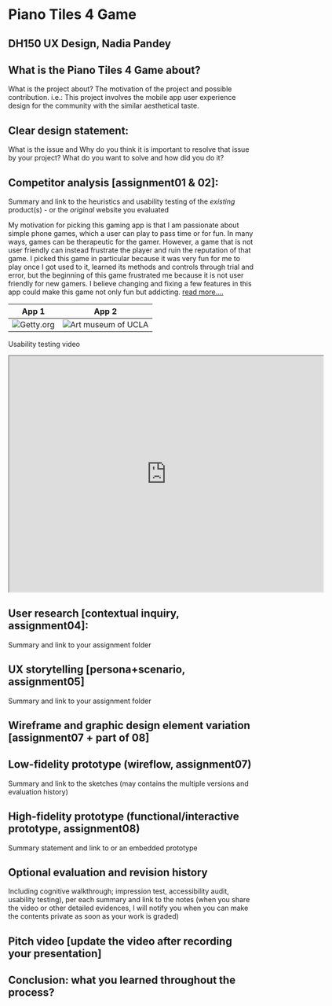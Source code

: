 # Piano Tiles 4 Game 
## DH150 UX Design, Nadia Pandey

## What is the Piano Tiles 4 Game about?
What is the project about? The motivation of the project and possible contribution.
i.e.: This project involves the mobile app user experience design for the community with the similar aesthetical taste. 

## Clear design statement: 
What is the issue and Why do you think it is important to resolve that issue by your project? 
What do you want to solve and how did you do it?

## Competitor analysis [assignment01 & 02]:
Summary and link to the heuristics and usability testing of the *existing* product(s) - or the *original* website you evaluated

My motivation for picking this gaming app is that I am passionate about simple phone games, which a user can play to pass time or for fun. In many ways, games can be therapeutic for the gamer. However, a game that is not user friendly can instead frustrate the player and ruin the reputation of that game. I picked this game in particular because it was very fun for me to play once I got used to it, learned its methods and controls through trial and error, but the beginning of this game frustrated me because it is not user friendly for new gamers. I believe changing and fixing a few features in this app could make this game not only fun but addicting. [read more....](https://github.com/pandeynadia/nadia/tree/master/assignment01)

App 1 | App 2
----------|----------
![Getty.org](https://user-images.githubusercontent.com/59589242/72331666-6ca04780-366d-11ea-8c6f-9e61256d7d26.png)|![Art museum of UCLA](https://user-images.githubusercontent.com/59589242/72332481-f8ff3a00-366e-11ea-80bf-59a8b1344394.png)

Usability testing video
  
<iframe src="https://drive.google.com/file/d/1qA_br4APqlevFhHUgeL1-BbHWQROUznY/preview" width="640" height="480"></iframe>
  
  
## User research [contextual inquiry, assignment04]:
Summary and link to your assignment folder

## UX storytelling [persona+scenario, assignment05]
Summary and link to your assignment folder

## Wireframe and graphic design element variation [assignment07 + part of 08]

## Low-fidelity prototype (wireflow, assignment07)
Summary and link to the sketches (may contains the multiple versions and evaluation history)

## High-fidelity prototype (functional/interactive prototype, assignment08)
Summary statement and link to or an embedded prototype

## Optional evaluation and revision history 
Including cognitive walkthrough; impression test, accessibility audit, usability testing), per each summary and link to the notes (when you share the video or other detailed evidences, I will notify you when you can make the contents private as soon as your work is graded)

## Pitch video [update the video after recording your presentation]

## Conclusion: what you learned throughout the process?
